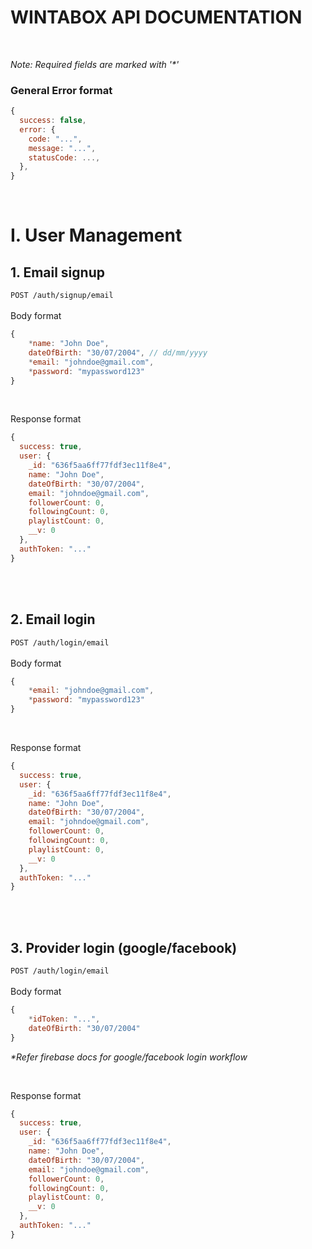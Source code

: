 # <b>WINTABOX API DOCUMENTATION</b>

<br>

_Note: Required fields are marked with '\*'_

### General Error format

```js
{
  success: false,
  error: {
    code: "...",
    message: "...",
    statusCode: ...,
  },
}

```

<br>

# I. User Management

## <b>1. Email signup</b>

`POST /auth/signup/email`  
<br>
Body format

```js
{
    *name: "John Doe",
    dateOfBirth: "30/07/2004", // dd/mm/yyyy
    *email: "johndoe@gmail.com",
    *password: "mypassword123"
}
```

<br>

Response format

```js
{
  success: true,
  user: {
    _id: "636f5aa6ff77fdf3ec11f8e4",
    name: "John Doe",
    dateOfBirth: "30/07/2004",
    email: "johndoe@gmail.com",
    followerCount: 0,
    followingCount: 0,
    playlistCount: 0,
    __v: 0
  },
  authToken: "..."
}
```

<br>
<br>

## <b>2. Email login</b>

`POST /auth/login/email`  
<br>
Body format

```js
{
    *email: "johndoe@gmail.com",
    *password: "mypassword123"
}
```

<br>

Response format

```js
{
  success: true,
  user: {
    _id: "636f5aa6ff77fdf3ec11f8e4",
    name: "John Doe",
    dateOfBirth: "30/07/2004",
    email: "johndoe@gmail.com",
    followerCount: 0,
    followingCount: 0,
    playlistCount: 0,
    __v: 0
  },
  authToken: "..."
}
```

<br>
<br>

## <b>3. Provider login (google/facebook)</b>

`POST /auth/login/email`  
<br>
Body format

```js
{
    *idToken: "...",
    dateOfBirth: "30/07/2004"
}
```

_\*Refer firebase docs for google/facebook login workflow_

<br>

Response format

```js
{
  success: true,
  user: {
    _id: "636f5aa6ff77fdf3ec11f8e4",
    name: "John Doe",
    dateOfBirth: "30/07/2004",
    email: "johndoe@gmail.com",
    followerCount: 0,
    followingCount: 0,
    playlistCount: 0,
    __v: 0
  },
  authToken: "..."
}
```
